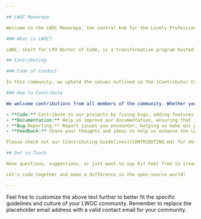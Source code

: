 ```yaml
---

## LWOC Monorepo

Welcome to the LWOC Monorepo, the central hub for the Lovely Professional University Winter of Code (LWOC) program. This repository houses all the websites, web services, documentation, and other valuable resources for LWOC.

### What is LWOC?

LWOC, short for LPU Winter of Code, is a transformative program hosted by [GDSC LPU](https://gdsc.community.dev/lovely-professional-university-jalandhar/). This initiative aims to empower students with the knowledge and experience of open-source development. Over the course of 6 weeks, students collaborate on various open-source projects under the mentorship of experienced developers.

## Contributing

### Code of Conduct

In this community, we uphold the values outlined in the [Contributor Covenant Code of Conduct](https://www.contributor-covenant.org/version/2/0/code_of_conduct/). Kindly familiarize yourself with these guidelines to ensure a positive and respectful environment for everyone involved.

### How to Contribute

We welcome contributions from all members of the community. Whether you're a seasoned developer or just starting, there are numerous ways to get involved:

- **Code:** Contribute to our projects by fixing bugs, adding features, or improving existing functionalities.
- **Documentation:** Help us improve our documentation, ensuring that it's clear, concise, and user-friendly.
- **Bug Reporting:** Report issues you encounter, helping us make our projects better and more reliable.
- **Feedback:** Share your thoughts and ideas to help us enhance the LWOC experience for everyone.

Please check out our [Contributing Guidelines](CONTRIBUTING.md) for detailed information on how to get started.

## Get in Touch

Have questions, suggestions, or just want to say hi? Feel free to [reach out](mailto:example@example.com) or join our [community discussions](https://github.com/lwoc/lwoc/discussions).

Let's code together and make a difference in the open-source world!

---
```


Feel free to customize the above text further to better fit the specific guidelines and culture of your LWOC community. Remember to replace the placeholder email address with a valid contact email for your community.
